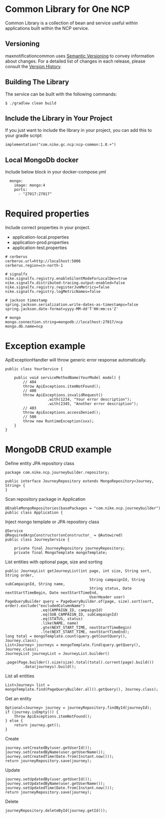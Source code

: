 # Common Library for One NCP

Common Library is a collection of bean and service useful within applications built within the
NCP service.

## Versioning
maxnotificationcommon uses [Semantic Versioning](http://semver.org) to convey information about changes.  For a detailed list of
changes in each release, please consult the [Version History](CHANGES.md).


## Building The Library
The service can be built with the following commands:

```
$ ./gradlew clean build
```


## Include the Library in Your Project
If you just want to include the library in your project, you can add this to your gradle script:

```
implementation("com.nike.gc.ncp:ncp-common:1.0.+")
```

## Local MongoDb docker
Include below block in your docker-compose.yml
```
  mongo:
    image: mongo:4
    ports:
      - "27017:27017"
```

# Required properties
Include correct properties in your project.

- application-local.properties
- application-prod.properties
- application-test.properties

```
# cerberus
cerberus.url=http://localhost:5006
cerberus.region=cn-north-1

# signalfx
nike.signalfx.registry.enableSilentModeForLocalDev=true
nike.signalfx.distributed-tracing.output-enabled=false
nike.signalfx.registry.registerJvmMetrics=false
nike.signalfx.registry.logMetricNames=false

# jackson timestamp
spring.jackson.serialization.write-dates-as-timestamps=false
spring.jackson.date-format=yyyy-MM-dd'T'HH:mm:ss'Z'

# mongo
mongo.connection.string=mongodb://localhost:27017/ncp
mongo.db.name=ncp
```

# Exception example
ApiExceptionHandler will throw generic error response automatically.
```
public class YourService {

    public void serviceMethodName(YourModel model) {
        // 404
        throw ApiExceptions.itemNotFound();
        // 400
        throw ApiExceptions.invalidRequest()
                   .with(1234, "Your error description");
                   .with(2345, "Another error description");
        // 403
        throw ApiExceptions.accessDenied();
        // 500
        throw new RuntimeException(xxx);
    }
}
```
# MongoDB CRUD example
Define entity JPA repository class
```
package com.nike.ncp.journeybuilder.repository;

public interface JourneyRepository extends MongoRepository<Journey, String> {
}
```
Scan repository package in Application
```
@EnableMongoRepositories(basePackages = "com.nike.ncp.journeybuilder")
public class Application {
```
Inject mongo template or JPA repository class
```
@Service
@RequiredArgsConstructor(onConstructor_ = @Autowired)
public class JourneyService {

    private final JourneyRepository journeyRepository;
    private final MongoTemplate mongoTemplate;
```
List entities with optional page, size and sorting
```
public JourneyList getJourneyList(int page, int size, String sort, String order,
                                      String campaignId, String subCampaignId, String name,
                                      String status, Date nextStartTimeBegin, Date nextStartTimeEnd,
                                      UserHeader user)
PageQueryBuilder query = PageQueryBuilder.of(page, size).sort(sort, order).exclude("excludedColumnName")
                .eq(CAMPAIGN_ID, campaignId)
                .eq(SUB_CAMPAIGN_ID, subCampaignId)
                .eq(STATUS, status)
                .like(NAME, name)
                .gte(NEXT_START_TIME, nextStartTimeBegin)
                .lte(NEXT_START_TIME, nextStartTimeEnd);
long total = mongoTemplate.count(query.getCountQuery(), Journey.class);
List<Journey> journeys = mongoTemplate.find(query.getQuery(), Journey.class);
JourneyList journeyList = JourneyList.builder()
        .page(Page.builder().size(size).total(total).current(page).build())
        .data(journeys).build();
```
List all entities
```
List<Journey> list = mongoTemplate.find(PageQueryBuilder.all().getQuery(), Journey.class);

```
Get an entity
```
Optional<Journey> journey = journeyRepository.findById(journeyId);
if (journey.isEmpty()) {
    throw ApiExceptions.itemNotFound();
} else {
    return journey.get();
}
```
Create
```
journey.setCreatedBy(user.getUserId());
journey.setCreatedByName(user.getUserName());
journey.setCreatedTime(Date.from(Instant.now()));
return journeyRepository.save(journey);

```
Update
```
journey.setUpdatedBy(user.getUserId());
journey.setUpdatedByName(user.getUserName());
journey.setUpdatedTime(Date.from(Instant.now()));
return journeyRepository.save(journey);

```
Delete
```
journeyRepository.deleteById(journey.getId());
```